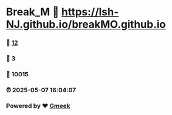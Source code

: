# Break_M :link: https://lsh-NJ.github.io/breakMO.github.io 
### :page_facing_up: [12](https://lsh-NJ.github.io/breakMO.github.io/tag.html) 
### :speech_balloon: 3 
### :hibiscus: 10015 
### :alarm_clock: 2025-05-07 16:04:07 
### Powered by :heart: [Gmeek](https://github.com/Meekdai/Gmeek)
